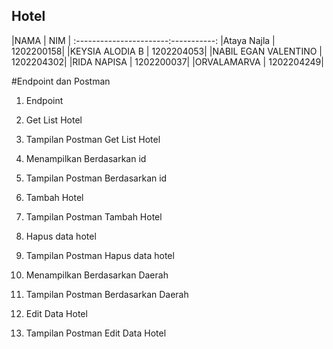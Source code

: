 ## Hotel ##

|NAMA                   | NIM       |
:-----------------------:-----------:
|Ataya Najla            | 1202200158|
|KEYSIA ALODIA B        | 1202204053|
|NABIL EGAN VALENTINO   | 1202204302|
|RIDA NAPISA            | 1202200037|
|ORVALAMARVA            | 1202204249|

#Endpoint dan Postman
1. Endpoint

2. Get List Hotel

3. Tampilan Postman Get List Hotel

4. Menampilkan Berdasarkan id

5. Tampilan Postman Berdasarkan id

6. Tambah Hotel

7. Tampilan Postman Tambah Hotel

8. Hapus data hotel

9. Tampilan Postman Hapus data hotel

10. Menampilkan Berdasarkan Daerah

11. Tampilan Postman Berdasarkan Daerah

12. Edit Data Hotel

13. Tampilan Postman Edit Data Hotel
